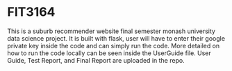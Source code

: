 # FIT3164

This is a suburb recommender website final semester monash university data science project.
It is built with flask, user will have to enter their google private key inside the code and can simply run the code. More detailed on how to run the code locally can be seen inside the UserGuide file.
User Guide, Test Report, and Final Report are uploaded in the repo.
